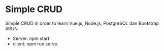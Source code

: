 # Simple CRUD
Simple CRUD in order to learn Vue.js, Node.js, PostgreSQL dan Bootstrap
#RUN
- Server: npm start.
- client: npm run serve.
